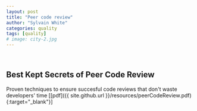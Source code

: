 ```yaml
---
layout: post
title: "Peer code review"
author: "Sylvain White"
categories: quality
tags: [quality]
# image: city-2.jpg
---
```


<br/>

## Best Kept Secrets of Peer Code Review

Proven techniques to ensure succesful code reviews that don't waste developers' time 
[[pdf]({{ site.github.url }}/resources/peerCodeReview.pdf){:target="_blank"}]
